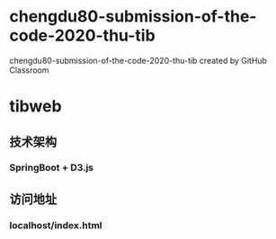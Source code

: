 # chengdu80-submission-of-the-code-2020-thu-tib
chengdu80-submission-of-the-code-2020-thu-tib created by GitHub Classroom

# tibweb
## 技术架构
### SpringBoot + D3.js
## 访问地址
### localhost/index.html

